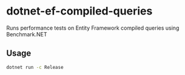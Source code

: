 # dotnet-ef-compiled-queries

Runs performance tests on Entity Framework compiled queries using Benchmark.NET

## Usage

```bash
dotnet run -c Release
```